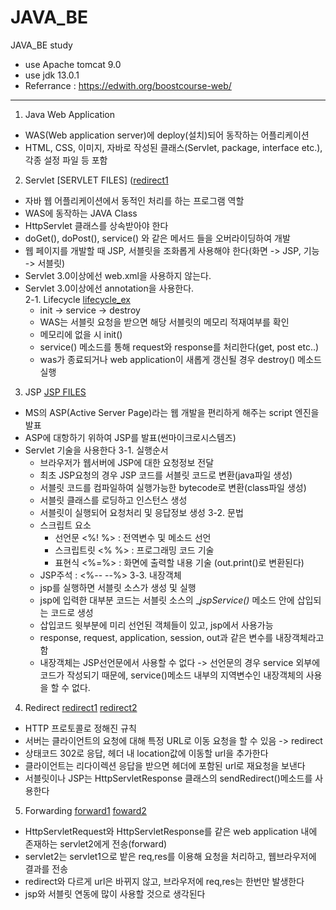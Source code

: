 # JAVA_BE
JAVA_BE study
- use Apache tomcat 9.0
- use jdk 13.0.1
- Referrance : https://edwith.org/boostcourse-web/

---
1. Java Web Application
- WAS(Web application server)에 deploy(설치)되어 동작하는 어플리케이션
- HTML, CSS, 이미지, 자바로 작성된 클래스(Servlet, package, interface etc.), 각종 설정 파일 등 포함

2. Servlet [SERVLET FILES] ([redirect1](/exam31/src/exam/)
- 자바 웹 어플리케이션에서 동적인 처리를 하는 프로그램 역할
- WAS에 동작하는 JAVA Class
- HttpServlet 클래스를 상속받아야 한다
- doGet(), doPost(), service() 와 같은 메서드 들을 오버라이딩하여 개발
- 웹 페이지를 개발할 때 JSP, 서블릿을 조화롭게 사용해야 한다(화면 -> JSP, 기능 -> 서블릿)
- Servlet 3.0이상에선 web.xml을 사용하지 않는다.
- Servlet 3.0이상에선 annotation을 사용한다.  
  2-1. Lifecycle [lifecycle_ex](/exam31/src/exam/LifeCycleServelet.java)
  - init -> service -> destroy
  - WAS는 서블릿 요청을 받으면 해당 서블릿의 메모리 적재여부를 확인
  - 메모리에 없을 시 init()
  - service() 메소드를 통해 request와 response를 처리한다(get, post etc..)
  - was가 종료되거나 web application이 새롭게 갱신될 경우 destroy() 메소드 실행
  
3. JSP [JSP FILES](/exam31/WebContent/)
- MS의 ASP(Active Server Page)라는 웹 개발을 편리하게 해주는 script 엔진을 발표
- ASP에 대항하기 위하여 JSP를 발표(썬마이크로시스템즈)
- Servlet 기술을 사용한다
  3-1. 실행순서
  - 브라우저가 웹서버에 JSP에 대한 요청정보 전달
  - 최초 JSP요청의 경우 JSP 코드를 서블릿 코드로 변환(java파일 생성)
  - 서블릿 코드를 컴파일하여 실행가능한 bytecode로 변환(class파일 생성)
  - 서블릿 클래스를 로딩하고 인스턴스 생성
  - 서블릿이 실행되어 요청처리 및 응답정보 생성
  3-2. 문법
  - 스크립트 요소
    - 선언문 <%! %> : 전역변수 및 메소드 선언
    - 스크립트릿 <% %> : 프로그래밍 코드 기술
    - 표현식 <%=%> : 화면에 출력할 내용 기술 (out.print()로 변환된다)
  - JSP주석 : <%-- --%>
  3-3. 내장객체
  - jsp를 실행하면 서블릿 소스가 생성 및 실행
  - jsp에 입력한 대부분 코드는 서블릿 소스의 __jspService()_ 메소드 안에 삽입되는 코드로 생성
  - 삽입코드 윗부분에 미리 선언된 객체들이 있고, jsp에서 사용가능
  - response, request, application, session, out과 같은 변수를 내장객체라고 함
  - 내장객체는 JSP선언문에서 사용할 수 없다 -> 선언문의 경우 service 외부에 코드가 작성되기 때문에, service()메소드 내부의 지역변수인 내장객체의 사용을 할 수 없다.
  
4. Redirect [redirect1](/exam31/WebContent/redirect01.jsp) [redirect2](/exam31/WebContent/redirect02.jsp)
- HTTP 프로토콜로 정해진 규칙
- 서버는 클라이언트의 요청에 대해 특정 URL로 이동 요청을 할 수 있음 -> redirect
- 상태코드 302로 응답, 헤더 내 location값에 이동할 url을 추가한다
- 클라이언트는 리다이렉션 응답을 받으면 헤더에 포함된 url로 재요청을 보낸다
- 서블릿이나 JSP는 HttpServletResponse 클래스의 sendRedirect()메소드를 사용한다

5. Forwarding [forward1](/exam31/src/exam/frontservelet.java) [foward2](/exam31/src/exam/nextservelet.java)
- HttpServletRequest와 HttpServletResponse를 같은 web application 내에 존재하는 servlet2에게 전송(forward)
- servlet2는 servlet1으로 밭은 req,res를 이용해 요청을 처리하고, 웹브라우저에 결과를 전송
- redirect와 다르게 url은 바뀌지 않고, 브라우저에 req,res는 한번만 발생한다
- jsp와 서블릿 연동에 많이 사용할 것으로 생각된다
